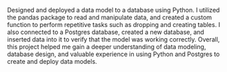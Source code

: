 Designed and deployed a data model to a database using Python. I utilized the pandas package to read and manipulate data, and created a custom function to perform repetitive tasks such as dropping and creating tables. I also connected to a Postgres database, created a new database, and inserted data into it to verify that the model was working correctly. Overall, this project helped me gain a deeper understanding of data modeling, database design, and valuable experience in using Python and Postgres to create and deploy data models.
